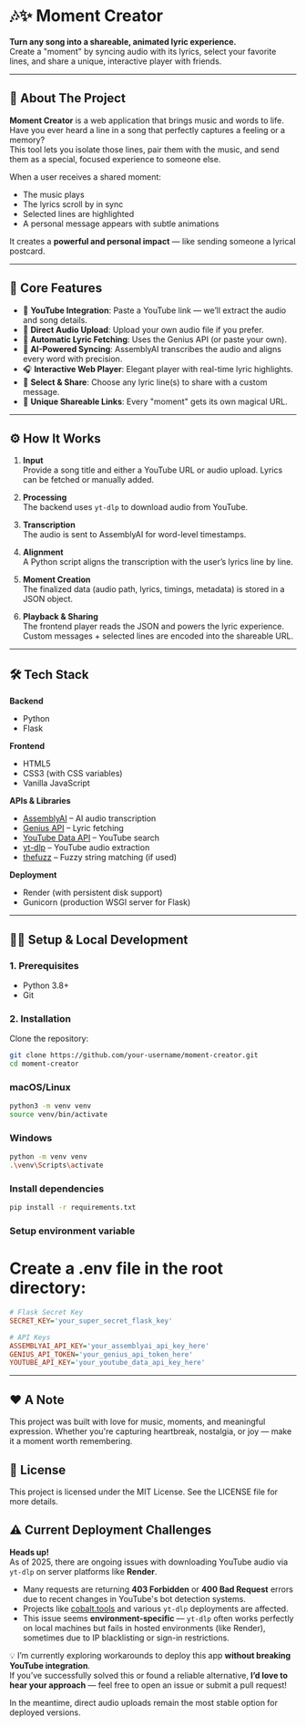 # 🎶✨ Moment Creator

**Turn any song into a shareable, animated lyric experience.**  
Create a "moment" by syncing audio with its lyrics, select your favorite lines, and share a unique, interactive player with friends.

---

## 📌 About The Project

**Moment Creator** is a web application that brings music and words to life.  
Have you ever heard a line in a song that perfectly captures a feeling or a memory?  
This tool lets you isolate those lines, pair them with the music, and send them as a special, focused experience to someone else.

When a user receives a shared moment:

- The music plays
- The lyrics scroll by in sync
- Selected lines are highlighted
- A personal message appears with subtle animations

It creates a **powerful and personal impact** — like sending someone a lyrical postcard.

---

## 🚀 Core Features

- 🎥 **YouTube Integration**: Paste a YouTube link — we’ll extract the audio and song details.
- 🎵 **Direct Audio Upload**: Upload your own audio file if you prefer.
- 🧠 **Automatic Lyric Fetching**: Uses the Genius API (or paste your own).
- 🤖 **AI-Powered Syncing**: AssemblyAI transcribes the audio and aligns every word with precision.
- 🎧 **Interactive Web Player**: Elegant player with real-time lyric highlights.
- 💌 **Select & Share**: Choose any lyric line(s) to share with a custom message.
- 🔗 **Unique Shareable Links**: Every "moment" gets its own magical URL.

---

## ⚙️ How It Works

1. **Input**  
   Provide a song title and either a YouTube URL or audio upload. Lyrics can be fetched or manually added.

2. **Processing**  
   The backend uses `yt-dlp` to download audio from YouTube.

3. **Transcription**  
   The audio is sent to AssemblyAI for word-level timestamps.

4. **Alignment**  
   A Python script aligns the transcription with the user’s lyrics line by line.

5. **Moment Creation**  
   The finalized data (audio path, lyrics, timings, metadata) is stored in a JSON object.

6. **Playback & Sharing**  
   The frontend player reads the JSON and powers the lyric experience. Custom messages + selected lines are encoded into the shareable URL.

---

## 🛠️ Tech Stack

**Backend**  
- Python  
- Flask  

**Frontend**  
- HTML5  
- CSS3 (with CSS variables)  
- Vanilla JavaScript  

**APIs & Libraries**  
- [AssemblyAI](https://www.assemblyai.com/) – AI audio transcription  
- [Genius API](https://genius.com/developers) – Lyric fetching  
- [YouTube Data API](https://developers.google.com/youtube/registering_an_application) – YouTube search  
- [yt-dlp](https://github.com/yt-dlp/yt-dlp) – YouTube audio extraction  
- [thefuzz](https://github.com/seatgeek/thefuzz) – Fuzzy string matching (if used)

**Deployment**  
- Render (with persistent disk support)  
- Gunicorn (production WSGI server for Flask)

---

## 🧑‍💻 Setup & Local Development

### 1. Prerequisites

- Python 3.8+
- Git

### 2. Installation

Clone the repository:

```bash
git clone https://github.com/your-username/moment-creator.git
cd moment-creator
```
### macOS/Linux

```bash
python3 -m venv venv
source venv/bin/activate
```
### Windows

```bash
python -m venv venv
.\venv\Scripts\activate
```
### Install dependencies

```bash
pip install -r requirements.txt
```

### Setup environment variable
# Create a .env file in the root directory:

```ini
# Flask Secret Key
SECRET_KEY='your_super_secret_flask_key'

# API Keys
ASSEMBLYAI_API_KEY='your_assemblyai_api_key_here'
GENIUS_API_TOKEN='your_genius_api_token_here'
YOUTUBE_API_KEY='your_youtube_data_api_key_here'
```

---

## ❤️ A Note
This project was built with love for music, moments, and meaningful expression.
Whether you're capturing heartbreak, nostalgia, or joy — make it a moment worth remembering.

## 📄 License
This project is licensed under the MIT License.
See the LICENSE file for more details.

## ⚠️ Current Deployment Challenges

**Heads up!**  
As of 2025, there are ongoing issues with downloading YouTube audio via `yt-dlp` on server platforms like **Render**.

- Many requests are returning **403 Forbidden** or **400 Bad Request** errors due to recent changes in YouTube's bot detection systems.
- Projects like [cobalt.tools](https://github.com/imputnet/cobalt/issues/1356) and various `yt-dlp` deployments are affected.
- This issue seems **environment-specific** — `yt-dlp` often works perfectly on local machines but fails in hosted environments (like Render), sometimes due to IP blacklisting or sign-in restrictions.

💡 I’m currently exploring workarounds to deploy this app **without breaking YouTube integration**.  
If you’ve successfully solved this or found a reliable alternative, **I’d love to hear your approach** — feel free to open an issue or submit a pull request!

In the meantime, direct audio uploads remain the most stable option for deployed versions.

